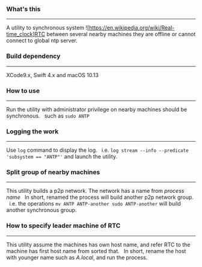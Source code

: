 ### What's this
------
A utility to synchronous system ![https://en.wikipedia.org/wiki/Real-time_clock]RTC between several nearby machines they are offline or cannot connect to global ntp server.  

### Build dependency
------
XCode9.x, Swift 4.x and macOS 10.13

### How to use
------
Run the utility with administrator privilege on nearby machines should be synchronous.  
such as ```sudo ANTP```  

### Logging the work
------
Use ```log``` command to display the log.  
i.e. ```log stream --info --predicate 'subsystem == "ANTP"'``` and launch the utility.  

### Split group of nearby machines
------
This utility builds a p2p network. The network has a name from *process name*  
In short, renamed the process will build another p2p network group.  
i.e. the operations ```mv ANTP ANTP-another
sudo ANTP-another``` will build another synchronous group.   

### How to specify leader machine of RTC
------
This utility assume the machines has own host name, and refer RTC to the machine has first host name from sorted that.  
In short, rename the host with younger name such as *A.local*, and run the process. 

